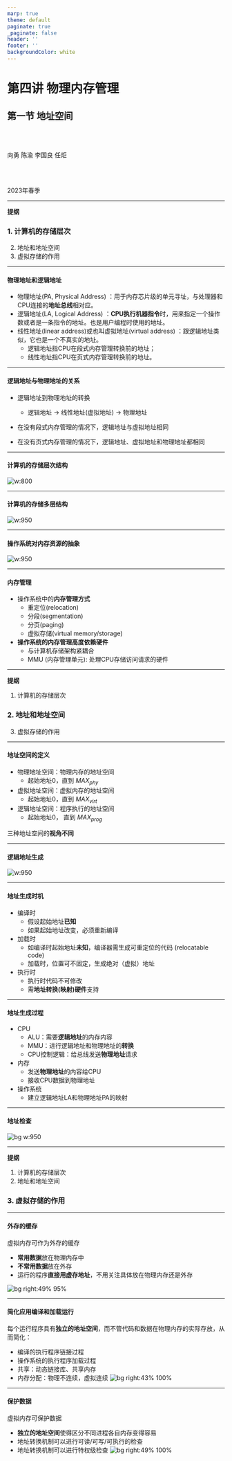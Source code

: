 ```yaml
---
marp: true
theme: default
paginate: true
_paginate: false
header: ''
footer: ''
backgroundColor: white
---
```


<!-- theme: gaia -->
<!-- _class: lead -->

# 第四讲 物理内存管理
## 第一节 地址空间
<br>
<br>

向勇 陈渝 李国良 任炬 

<br>
<br>

2023年春季

---
**提纲**

### 1. 计算机的存储层次
2. 地址和地址空间
3. 虚拟存储的作用

---

#### 物理地址和逻辑地址

- 物理地址(PA, Physical Address) ：用于内存芯片级的单元寻址，与处理器和CPU连接的**地址总线**相对应。 
- 逻辑地址(LA, Logical Address) ：**CPU执行机器指令**时，用来指定一个操作数或者是一条指令的地址。也是用户编程时使用的地址。
- 线性地址(linear address)或也叫虚拟地址(virtual address) ：跟逻辑地址类似，它也是一个不真实的地址。
  - 逻辑地址指CPU在段式内存管理转换前的地址；
  - 线性地址指CPU在页式内存管理转换前的地址。

---
#### 逻辑地址与物理地址的关系

- 逻辑地址到物理地址的转换
  - 逻辑地址 -> 线性地址(虚拟地址) -> 物理地址

- 在没有段式内存管理的情况下，逻辑地址与虚拟地址相同
- 在没有页式内存管理的情况下，逻辑地址、虚拟地址和物理地址都相同

---
#### 计算机的存储层次结构

![w:800](figs/computer.png)



---

#### 计算机的存储多层结构
![w:950](figs/mem-layers.png)


---
#### 操作系统对内存资源的抽象
![w:950](figs/os-mem-mgr.png)



---

#### 内存管理

- 操作系统中的**内存管理方式**
  - 重定位(relocation)
  - 分段(segmentation)
  - 分页(paging)
  - 虚拟存储(virtual memory/storage)
- **操作系统的内存管理高度依赖硬件**
  - 与计算机存储架构紧耦合
  - MMU (内存管理单元): 处理CPU存储访问请求的硬件


---
**提纲**

1. 计算机的存储层次
### 2. 地址和地址空间
3. 虚拟存储的作用

---

#### 地址空间的定义


- 物理地址空间：物理内存的地址空间
  - 起始地址$0$，直到 $MAX_{phy}$
- 虚拟地址空间：虚拟内存的地址空间
  - 起始地址$0$，直到 $MAX_{virt}$
- 逻辑地址空间：程序执行的地址空间
  - 起始地址$0$， 直到 $MAX_{prog}$

三种地址空间的**视角不同**

---

#### 逻辑地址生成
![w:950](figs/create-logic-addr.png)



---

#### 地址生成时机

- 编译时
  - 假设起始地址**已知**
  - 如果起始地址改变，必须重新编译
- 加载时
  - 如编译时起始地址**未知**，编译器需生成可重定位的代码 (relocatable code) 
  - 加载时，位置可不固定，生成绝对（虚拟）地址
- 执行时
  - 执行时代码不可修改
  - 需**地址转换(映射)硬件**支持


---

#### 地址生成过程
- CPU
  - ALU：需要**逻辑地址**的内存内容
  - MMU：进行逻辑地址和物理地址的**转换**
  - CPU控制逻辑：给总线发送**物理地址**请求
- 内存
  - 发送**物理地址**的内容给CPU
  - 接收CPU数据到物理地址
- 操作系统
  - 建立逻辑地址LA和物理地址PA的映射


---

#### 地址检查
![bg w:950](figs/addr-check-exp.png)


---
**提纲**

1. 计算机的存储层次
2. 地址和地址空间
### 3. 虚拟存储的作用

---

#### 外存的缓存

虚拟内存可作为外存的缓存

- **常用数据**放在物理内存中
- **不常用数据**放在外存 
- 运行的程序**直接用虚存地址**，不用关注具体放在物理内存还是外存

![bg right:49% 95%](figs/os-mem-mgr.png)

---

#### 简化应用编译和加载运行

每个运行程序具有**独立的地址空间**，而不管代码和数据在物理内存的实际存放，从而简化：
- 编译的执行程序链接过程
- 操作系统的执行程序加载过程
- 共享：动态链接库、共享内存 
- 内存分配：物理不连续，虚拟连续
![bg right:43% 100%](figs/os-mem-mgr.png)


---

#### 保护数据

虚拟内存可保护数据
- **独立的地址空间**使得区分不同进程各自内存变得容易
- 地址转换机制可以进行可读/可写/可执行的检查
- 地址转换机制可以进行特权级检查
![bg right:49% 100%](figs/os-mem-mgr.png)